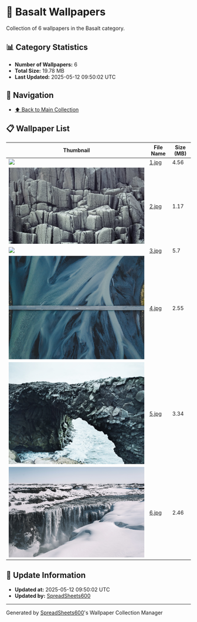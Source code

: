 # 📁 Basalt Wallpapers

Collection of 6 wallpapers in the Basalt category.

## 📊 Category Statistics
- **Number of Wallpapers:** 6
- **Total Size:** 19.78 MB
- **Last Updated:** 2025-05-12 09:50:02 UTC

## 📑 Navigation
- [⬆️ Back to Main Collection](../../README.md)

## 📋 Wallpaper List

| Thumbnail | File Name | Size (MB) |
|-----------|-----------|-----------|
| ![](1.jpg) | [1.jpg](1.jpg) | 4.56 |
| ![](2.jpg) | [2.jpg](2.jpg) | 1.17 |
| ![](3.jpg) | [3.jpg](3.jpg) | 5.7 |
| ![](4.jpg) | [4.jpg](4.jpg) | 2.55 |
| ![](5.jpg) | [5.jpg](5.jpg) | 3.34 |
| ![](6.jpg) | [6.jpg](6.jpg) | 2.46 |


## 🔄 Update Information
- **Updated at:** 2025-05-12 09:50:02 UTC
- **Updated by:** [SpreadSheets600](https://github.com/SpreadSheets600)

---
Generated by [SpreadSheets600](https://github.com/SpreadSheets600)'s Wallpaper Collection Manager
